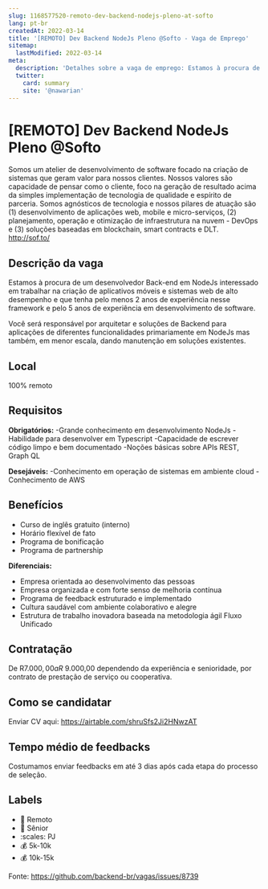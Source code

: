 ```yaml
---
slug: 1168577520-remoto-dev-backend-nodejs-pleno-at-softo
lang: pt-br
createdAt: 2022-03-14
title: '[REMOTO] Dev Backend NodeJs Pleno @Softo - Vaga de Emprego'
sitemap:
  lastModified: 2022-03-14
meta:
  description: 'Detalhes sobre a vaga de emprego: Estamos à procura de um desenvolvedor Back-end em NodeJs interessado em trabalhar na criação de aplicativos móveis e sistemas web de alto desempenho e que tenha pelo menos 2 anos de experiência nesse framework e pelo 5 anos de experiência em desenvolvimento de software. Você será responsável por arquitetar e soluções de Backend para aplicações de diferentes funcionalidades primariamente em NodeJs mas também, em menor escala, dando manutenção em soluções existentes.'
  twitter:
    card: summary
    site: '@nawarian'
---
```


# [REMOTO] Dev Backend NodeJs Pleno @Softo

Somos um atelier de desenvolvimento de software focado na criação de sistemas que geram valor para nossos clientes. Nossos valores são capacidade de pensar como o cliente, foco na geração de resultado acima da simples implementação de tecnologia de qualidade e espírito de parceria. Somos agnósticos de tecnologia e nossos pilares de atuação são (1) desenvolvimento de aplicações web, mobile e micro-serviços, (2) planejamento, operação e otimização de infraestrutura na nuvem - DevOps e (3) soluções baseadas em blockchain, smart contracts e DLT. http://sof.to/

## Descrição da vaga

Estamos à procura de um desenvolvedor Back-end em NodeJs interessado em trabalhar na criação de aplicativos móveis e sistemas web de alto desempenho e que tenha pelo menos 2 anos de experiência nesse framework e pelo 5 anos de experiência em desenvolvimento de software.

Você será responsável por arquitetar e soluções de Backend para aplicações de diferentes funcionalidades primariamente em NodeJs mas também, em menor escala, dando manutenção em soluções existentes. 

## Local

100% remoto

## Requisitos

**Obrigatórios:**
-Grande conhecimento em desenvolvimento NodeJs
-Habilidade para desenvolver em Typescript
-Capacidade de escrever código limpo e bem documentado
-Noções básicas sobre APIs REST, Graph QL

**Desejáveis:**
-Conhecimento em operação de sistemas em ambiente cloud
-Conhecimento de AWS

## Benefícios

- Curso de inglês gratuito (interno)
- Horário flexível de fato
- Programa de bonificação
- Programa de partnership

**Diferenciais:**
- Empresa orientada ao desenvolvimento das pessoas
- Empresa organizada e com forte senso de melhoria contínua
- Programa de feedback estruturado e implementado
- Cultura saudável com ambiente colaborativo e alegre
- Estrutura de trabalho inovadora baseada na metodologia ágil Fluxo Unificado

## Contratação

De R$7.000,00 a R$ 9.000,00 dependendo da experiência e senioridade, por contrato de prestação de serviço ou cooperativa.

## Como se candidatar

Enviar CV aqui: https://airtable.com/shruSfs2Ji2HNwzAT

## Tempo médio de feedbacks

Costumamos enviar feedbacks em até 3 dias após cada etapa do processo de seleção.


## Labels

- :office: Remoto
- :older_man: Sênior
- :scales: PJ
- :moneybag: 5k-10k
- :moneybag: 10k-15k

Fonte: https://github.com/backend-br/vagas/issues/8739